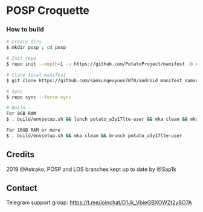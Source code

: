 # POSP Croquette

### How to build ###

```bash
# Create dirs
$ mkdir posp ; cd posp

# Init repo
$ repo init --depth=1 -u https://github.com/PotatoProject/manifest -b croquette-release

# Clone local manifest
$ git clone https://github.com/samsungexynos7870/android_manifest_samsung_a3y17lte.git -b potato .repo/local_manifests

# Sync
$ repo sync --force-sync

# Build
For 8GB RAM
$ . build/envsetup.sh && lunch potato_a3y17lte-user && mka clean && mka api-stubs-docs && mka hiddenapi-lists-docs && mka system-api-stubs-docs && mka test-api-stubs-docs && mka bacon -j`nproc`

For 16GB RAM or more 
$ . build/envsetup.sh && mka clean && brunch potato_a3y17lte-user
```

## Credits
2019 @Astrako, POSP and LOS branches kept up to date by @Sap1k

## Contact
Telegram support group: https://t.me/joinchat/D1Jk_VbieGBXOWZt2y8O7A
